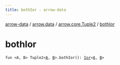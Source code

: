 ```yaml
---
title: bothIor - arrow-data
---
```


[arrow-data](../../index.html) / [arrow.data](../index.html) / [arrow.core.Tuple2](index.html) / [bothIor](./both-ior.html)

# bothIor

`fun <A, B> Tuple2<`[`A`](both-ior.html#A)`, `[`B`](both-ior.html#B)`>.bothIor(): `[`Ior`](../-ior/index.html)`<`[`A`](both-ior.html#A)`, `[`B`](both-ior.html#B)`>`